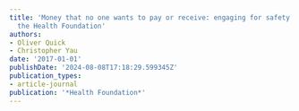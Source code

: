 ```yaml
---
title: 'Money that no one wants to pay or receive: engaging for safety: Report to
  the Health Foundation'
authors:
- Oliver Quick
- Christopher Yau
date: '2017-01-01'
publishDate: '2024-08-08T17:18:29.599345Z'
publication_types:
- article-journal
publication: '*Health Foundation*'
---
```

